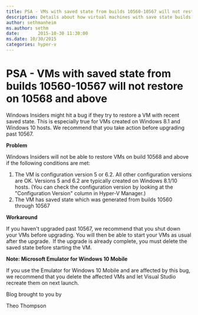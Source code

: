 ```yaml
---
title: PSA - VMs with saved state from builds 10560-10567 will not restore on 10568 and above
description: Details about how virtual machines with save state builds might not restore if they were created on Windows 8/1 or Windows 10 hosts.
author: sethmanheim
ms.author: sethm
date:       2015-10-30 11:30:00
ms.date: 10/30/2015
categories: hyper-v
---
```

# PSA - VMs with saved state from builds 10560-10567 will not restore on 10568 and above

Windows Insiders might hit a bug if they try to restore a VM with recent saved state. This is especially true for VMs created on Windows 8.1 and Windows 10 hosts. We recommend that you take action before upgrading past 10567.

 **Problem**

Windows Insiders will not be able to restore VMs on build 10568 and above if the following conditions are met:

  1. The VM is configuration version 5 or 6.2. All other configuration versions are OK. Versions 5 and 6.2 are typically created on Windows 8.1/10 hosts. (You can check the configuration version by looking at the "Configuration Version" column in Hyper-V Manager.)
  2. The VM has saved state which was generated from builds 10560 through 10567



**Workaround**

If you haven't upgraded past 10567, we recommend that you shut down your VMs before upgrading. You will then be able to start your VMs as usual after the upgrade.  If the upgrade is already complete, you must delete the saved state before starting the VM.

 **Note: Microsoft Emulator for Windows 10 Mobile**

If you use the Emulator for Windows 10 Mobile and are affected by this bug, we recommend that you delete the affected VMs and let Visual Studio recreate them on next launch.

Blog brought to you by 

Theo Thompson
